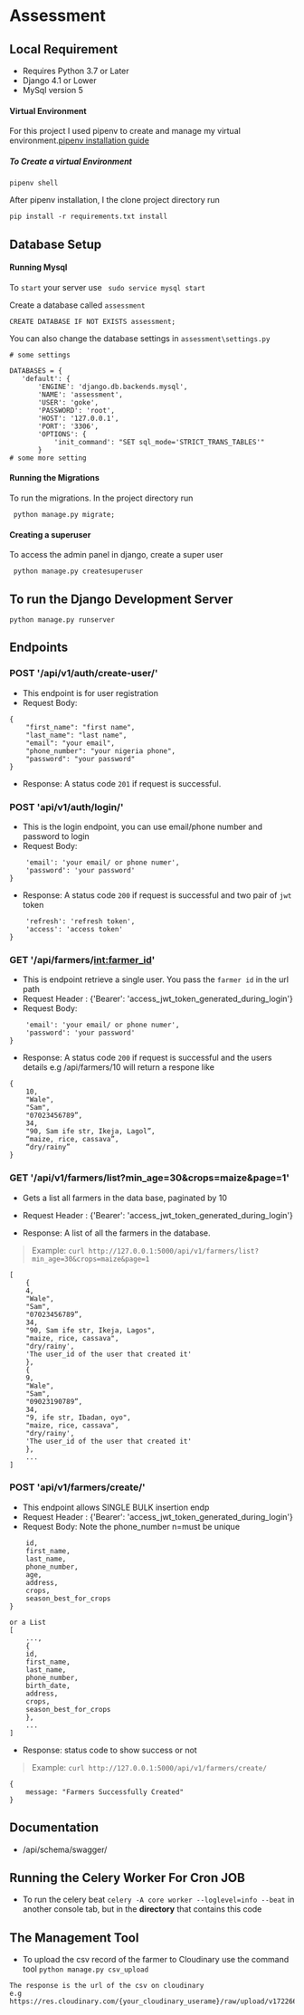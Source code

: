 # Assessment

## Local Requirement

- Requires Python 3.7 or Later
- Django 4.1 or Lower
- MySql version 5

#### Virtual Environment

For this project I used pipenv to create and manage my virtual environment.[pipenv installation guide](https://pipenv.pypa.io/en/latest/installation/)

##### To Create a virtual Environment

```
pipenv shell
```

After pipenv installation, I the clone project directory run

```
pip install -r requirements.txt install
```

## Database Setup

#### Running Mysql

To `start` your server use
` sudo service mysql start`

Create a database called `assessment`

```
CREATE DATABASE IF NOT EXISTS assessment;
```

You can also change the database settings in `assessment\settings.py`

```
# some settings

DATABASES = {
   'default': {
       'ENGINE': 'django.db.backends.mysql',
       'NAME': 'assessment',
       'USER': 'goke',
       'PASSWORD': 'root',
       'HOST': '127.0.0.1',
       'PORT': '3306',
       'OPTIONS': {
           'init_command': "SET sql_mode='STRICT_TRANS_TABLES'"
       }
# some more setting
```

#### Running the Migrations

To run the migrations. In the project directory run

```
 python manage.py migrate;
```

#### Creating a superuser

To access the admin panel in django, create a super user

```
 python manage.py createsuperuser
```

## To run the Django Development Server

`python manage.py runserver`

## Endpoints

### POST '/api/v1/auth/create-user/'

- This endpoint is for user registration
- Request Body:

```
{
	"first_name": "first name",
    "last_name": "last name",
    "email": "your email",
    "phone_number": "your nigeria phone",
    "password": "your password"
}
```

- Response: A status code `201` if request is successful.

### POST 'api/v1/auth/login/'

- This is the login endpoint, you can use email/phone number and password to login
- Request Body:

```{
	'email': 'your email/ or phone numer',
	'password': 'your password'
}
```

- Response: A status code `200` if request is successful and two pair of `jwt` token

```{
	'refresh': 'refresh token',
	'access': 'access token'
}
```

### GET '/api/farmers/<int:farmer_id>'

- This is endpoint retrieve a single user. You pass the `farmer id` in the url path
- Request Header : {'Bearer': 'access_jwt_token_generated_during_login'}
- Request Body:

```{
	'email': 'your email/ or phone numer',
	'password': 'your password'
}
```

- Response: A status code `200` if request is successful and the users details
  e.g /api/farmers/10 will return a respone like

```
{
	10,
	"Wale",
	"Sam",
	"07023456789”,
	34,
	"90, Sam ife str, Ikeja, Lagol”,
	“maize, rice, cassava”,
	“dry/rainy”
}
```

### GET '/api/v1/farmers/list?min_age=30&crops=maize&page=1'

- Gets a list all farmers in the data base, paginated by 10
- Request Header : {'Bearer': 'access_jwt_token_generated_during_login'}

- Response: A list of all the farmers in the database.

> Example: `curl http://127.0.0.1:5000/api/v1/farmers/list?min_age=30&crops=maize&page=1`

```
[
	{
 	4,
 	"Wale",
 	"Sam",
 	"07023456789”,
 	34,
 	"90, Sam ife str, Ikeja, Lagos",
 	"maize, rice, cassava",
 	"dry/rainy',
 	'The user_id of the user that created it'
	},
	{
 	9,
 	"Wale",
 	"Sam",
 	"09023190789”,
 	34,
 	"9, ife str, Ibadan, oyo",
 	"maize, rice, cassava",
 	"dry/rainy',
 	'The user_id of the user that created it'
	},
	...
]
```

### POST 'api/v1/farmers/create/'

- This endpoint allows SINGLE BULK insertion endp
- Request Header : {'Bearer': 'access_jwt_token_generated_during_login'}
- Request Body: Note the phone_number n=must be unique

```{
	id,
	first_name,
	last_name,
	phone_number,
	age,
	address,
	crops,
	season_best_for_crops
}

or a List
[
	...,
	{
	id,
	first_name,
	last_name,
	phone_number,
	birth_date,
	address,
	crops,
	season_best_for_crops
	},
	...
]
```

- Response: status code to show success or not

> Example: `curl http://127.0.0.1:5000/api/v1/farmers/create/`

```
{
	message: "Farmers Successfully Created"
}
```

<!-- ### GET 'farmers/users/<int:user_id>/

- Gets a dictionary of questions, paginated in groups of 10.
- Response a csv file all farmers a certain user has created as a csv file

> E.g: `curl http://127.0.0.1:5000/questions`

```
{
    "categories": [
        "Science",
        "Art",
        "Geography",
        "History",
        "Entertainment",
        "Sports"
    ],
    "current_category": [],
    "questions": [
        {
            "answer": "Apollo 13",
            "category": 1,
            "difficulty": 5,
            "id": 24,
            "question": "The Astronomical Unit (AU) is a unit of measurement based on the average distance between what two bodies?"
        }
        ... # remaining questions on the page
    ],
    "success": true,
    "total_questions": 40
}
``` -->

## Documentation

- /api/schema/swagger/

## Running the Celery Worker For Cron JOB

- To run the celery beat `celery -A core worker --loglevel=info --beat` in another console tab, but in the **directory** that contains this code

## The Management Tool

- To upload the csv record of the farmer to Cloudinary use the command tool `python manage.py csv_upload`

```
The response is the url of the csv on cloudinary
e.g https://res.cloudinary.com/{your_cloudinary_userame}/raw/upload/v1722668961/Farmers/lqnpuw6auagktraexqa.csv
```
